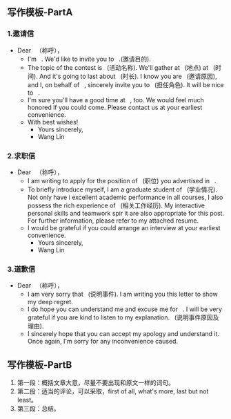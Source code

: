 ## 写作模板-PartA

### 1.邀请信

- Dear ` `（称呼），
  - I'm ` `. We'd like to invite you to ` `.(邀请目的).
  - The topic of the contest is ` `(活动名称). We'll gather at ` `(地点) at ` `(时间). And it's going to last about ` `(时长). I know you are ` `(邀请原因), and I, on behalf of ` `, sincerely invite you to ` `(担任角色). It will be nice to ` `.
  - I'm sure you'll have a good time at ` `, too. We would feel much honored if you could come. Please contact us at your earliest convenience.
  - With best wishes!
    - Yours sincerely,
    - Wang Lin

### 2.求职信

- Dear ` `（称呼），
  - I am writing to apply for the position of ` `(职位) you advertised in ` `.
  - To briefly introduce myself, I am a graduate student of ` `(学业情况). Not only have i excellent academic performance in all courses, I also possess the rich experience of ` `(相关工作经历). My interactive personal skills and teamwork spir it are also appropriate for this post. For further information, please refer to my attached resume.
  - I would be grateful if you could arrange an interview at your earliest convenience.
    - Yours sincerely,
    - Wang Lin

### 3.道歉信

- Dear ` `（称呼），
  - I am very sorry that ` `(说明事件). I am writing you this letter to show my deep regret.
  - I do hope you can understand me and excuse me for ` `. I will be very grateful if you are kind to listen to my explanation. ` `(说明事件原因及理由).
  - I sincerely hope that you can accept my apology and understand it. Once again, I'm sorry for any inconvenience caused.

## 写作模板-PartB

1. 第一段：概括文章大意，尽量不要出现和原文一样的词句。
2. 第二段：适当的评论，可以采取，first of all, what's more, last but not least。
3. 第三段：总结。
